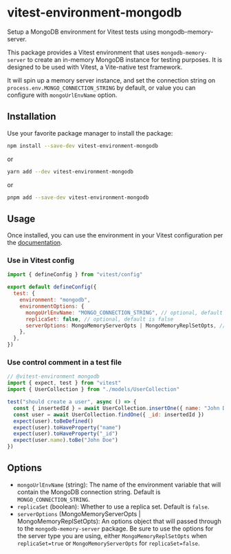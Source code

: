 # vitest-environment-mongodb

Setup a MongoDB environment for Vitest tests using mongodb-memory-server.

This package provides a Vitest environment that uses `mongodb-memory-server` to create an in-memory MongoDB instance for testing purposes. It is designed to be used with Vitest, a Vite-native test framework.

It will spin up a memory server instance, and set the connection string on
`process.env.MONGO_CONNECTION_STRING` by default, or value you can configure
with `mongoUrlEnvName` option.

## Installation

Use your favorite package manager to install the package:

```bash
npm install --save-dev vitest-environment-mongodb
```

or

```bash
yarn add --dev vitest-environment-mongodb
```

or

```bash
pnpm add --save-dev vitest-environment-mongodb
```

## Usage

Once installed, you can use the environment in your Vitest configuration per the
[documentation](https://vitest.dev/guide/environment.html).

### Use in Vitest config

```js
import { defineConfig } from "vitest/config"

export default defineConfig({
  test: {
    environment: "mongodb",
    environmentOptions: {
      mongoUrlEnvName: "MONGO_CONNECTION_STRING", // optional, default is MONGO_CONNECTION_STRING
      replicaSet: false, // optional, default is false
      serverOptions: MongoMemoryServerOpts | MongoMemoryReplSetOpts, //optional, server options for the chosen server type
    },
  },
})
```

### Use control comment in a test file

```js
// @vitest-environment mongodb
import { expect, test } from "vitest"
import { UserCollection } from "./models/UserCollection"

test("should create a user", async () => {
  const { insertedId } = await UserCollection.insertOne({ name: "John Doe" })
  const user = await UserCollection.findOne({ _id: insertedId })
  expect(user).toBeDefined()
  expect(user).toHaveProperty("name")
  expect(user).toHaveProperty("_id")
  expect(user.name).toBe("John Doe")
})
```

## Options

- `mongoUrlEnvName` (string): The name of the environment variable that will contain the MongoDB connection string. Default is `MONGO_CONNECTION_STRING`.
- `replicaSet` (boolean): Whether to use a replica set. Default is `false`.
- `serverOptions` (MongoMemoryServerOpts | MongoMemoryReplSetOpts): An options object
  that will passed through to the `mongodb-memory-server` package. Be sure to use the
  options for the server type you are using, either `MongoMemoryReplSetOpts` when `replicaSet=true` or `MongoMemoryServerOpts` for `replicaSet=false`.
